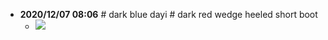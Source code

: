 - __2020/12/07 08:06__ # dark blue dayi # dark red wedge heeled short boot
    - ![](https://firebasestorage.googleapis.com/v0/b/firescript-577a2.appspot.com/o/imgs%2Fapp%2FXELiu-NovaKG%2Fwye3z6uOSD.png?alt=media&token=0dae8862-bf66-4c65-aa68-db0496d4f60a)
